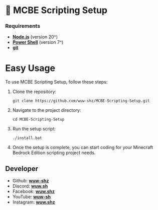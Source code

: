 # 🚀 MCBE Scripting Setup

### Requirements
- **[Node.js](https://nodejs.org/en)** (version 20^)
- **[Power Shell](https://learn.microsoft.com/en-us/powershell/scripting/install/installing-powershell-on-windows?view=powershell-7.4)** (version 7^)
- **[git](https://git-scm.com/)**

# Easy Usage
To use MCBE Scripting Setup, follow these steps:

1. Clone the repository:
   ```
   git clone https://github.com/wuw-shz/MCBE-Scripting-Setup.git
   ```

2. Navigate to the project directory:
   ```
   cd MCBE-Scripting-Setup
   ```

3. Run the setup script:
   ```
   ./install.bat
   ```

4. Once the setup is complete, you can start coding for your Minecraft Bedrock Edition scripting project needs.

## Developer
- Github: **[wuw-shz](https://github.com/wuw-shz)**
- Discord: **[wuw.sh](https://discord.com/users/968532080361373706)**
- Facebook: **[wuw.shz](https://www.facebook.com/wuw.shz/)**
- YouTube: **[wuw-sh](https://www.youtube.com/channel/UCT940bL6xp9HUJ0toiTkxrQ)**
- Instagram: **[wuw.shz](https://www.instagram.com/wuw.shz/)**